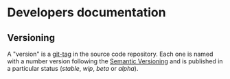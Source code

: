 Developers documentation
========================


## Versioning

A "version" is a [git-tag](http://git-scm.com/book/en/Git-Basics-Tagging) in the source code repository. Each one is named with a number version following the [Semantic Versioning](https://github.com/mojombo/semver) and is published in a particular status (*stable*, *wip*, *beta* or *alpha*).

